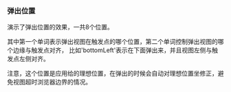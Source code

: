 ### 弹出位置

演示了弹出位置的效果，一共8个位置。

其中第一个单词表示弹出视图在触发点的哪个位置，第二个单词控制弹出视图的哪个边缘与触发点对齐， 比如'bottomLeft'表示在下面弹出来，并且视图左侧与触发点左侧对齐。

注意，这个位置是应用给的理想位置，在弹出的时候会自动对理想位置坐修正，避免视图超时浏览器边界的情况。
